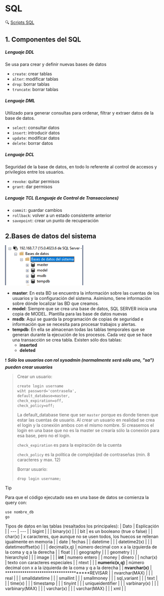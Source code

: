 # SQL

:mag: [Scripts SQL](https://github.com/13sauca13/PRG/tree/master/MF6.2%20SQL/Codigo)

## 1. Componentes del SQL
##### Lenguaje DDL
Se usa para crear y definir nuevas bases de  datos
+ ```create```: crear tablas
+ ```alter```: modificar tablas
+ ```drop```: borrar tablas
+ ```truncate```: borrar tablas

##### Lenguaje DML
Utilizado para generar consultas para ordenar, filtrar y extraer datos de la base de datos.
+ ```select```: consultar datos
+ ```insert```: introducir datos
+ ```update```: modificar datos
+ ```delete```: borrar datos

##### Lenguaje DCL
Seguridad de la base de datos, en todo lo referente al control de accesos y privilegios entre los usuarios.
+ ```revoke```: quitar permisos
+ ```grant```: dar permisos

##### Lenguaje TCL (Lenguaje de Control de Transacciones)
+ ```commit```: guardar cambios
+ ```rollback```: volver a un estado consistente anterior
+ ```savepoint```: crear un punto de recuperación


## 2.Bases de datos del sistema
![Bases de datos del sistema](https://github.com/13sauca13/PRG/blob/master/Recursos/Bases%20de%20datos%20del%20sistema.PNG)

+ **master**: En esta BD se encuentra la información sobre las cuentas de los usuarios y la configuración del sistema. Asimismo, tiene información sobre dónde localizar las BD que creamos.
+ **model**: Siempre que se crea una base de datos, SQL SERVER inicia una copia de MODEL. Plantilla para las base de datos nuevas
+ **msdb**: Aqui se guarda la programación de copias de seguridad e información que se necesita para procesar trabajos y alertas.
+ **tempdb**: En ella se almacenan todas las tablas temporales que se generan durante la ejecución de los procesos. Cada vez que se hace una transacción se crea tabla. Existen sólo dos tablas:
  + **inserted**
  + **deleted**

:exclamation: ***Sólo los usuarios con rol sysadmin (normalmente será sólo uno, "sa") pueden crear usuarios***

>Crear un usuario:
>```
>create login username
>wiht password='contraseña',
>default_database=master,
>check_expiration=off,
>check_policy=off;
>```
>La default_database tiene que ser ```master``` porque es donde tienen que estar las cuentas de usuario. Al crear un usuario en realidad se crea el login y la conexión ambos con el mismo nombre. Si creasemos el login en una base que no es la master se crearía sólo la conexión para esa base, pero no el login.
>
>```check_expiration``` es para la expiración de la cuenta
>
>```check_policy``` es la política de complejidad de contraseñas (min. 8 caracteres y max. 12)
>
>Borrar usuario:
>```
>drop login username;
>```

>[!TIP]
>Para que el código ejecutado sea en una base de datos se comienza la query con:
>```
>use nombre_db
>go
>```

Tipos de datos en las tablas (resaltados los principales):
| Dato | Esplicación |
| --- | --- |
| bigint | |
| binary(x) | |
| bit | es un booleano (true o false) |
| char(x) | x caracteres, que aunque no se usen todos, los huecos se rellenan igualmente en memoria |
| date | fechas |
| datetime | |
| datetime2(x) | |
| datetimeoffset(x) | |
| decimal(x,q) | número decimal con x a la izquierda de la coma y q a la derecha |
| float | |
| geography | |
| geometry | |
| hierarchyid | |
| image | |
| **int** | numero entero |
| money | dinero |
| nchar(x) | texto con caracteres especiales |
| ntext | |
| **numeric(x,q)** | número decimal con x a la izquierda de la coma y q a la derecha |
| **nvarchar(x)** | **************************************REVISAR |
| nvarchar(MAX) | |
| real | |
| smalldatetime | |
| smallint | |
| smallmoney | |
| sql_variant | |
| text | |
| time(x) | |
| timestamp | |
| tinyint | |
| uniqueidentifier | |
| varbinary(x) | |
| varbinary(MAX) | |
| varchar(x) | |
| varchar(MAX) | |
| xml | |
